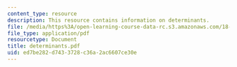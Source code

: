 ```yaml
---
content_type: resource
description: This resource contains information on determinants.
file: /media/https%3A/open-learning-course-data-rc.s3.amazonaws.com/18-02-multivariable-calculus-spring-2006/ed7be282d7433728c36a2ac6607ce30e_determinants.pdf
file_type: application/pdf
resourcetype: Document
title: determinants.pdf
uid: ed7be282-d743-3728-c36a-2ac6607ce30e
---
```

